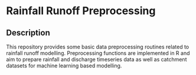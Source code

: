 # Rainfall Runoff Preprocessing
## Description
This repository provides some basic data preprocessing routines related to rainfall runoff modelling. Preprocessing functions are implemented in R and aim to prepare rainfall and discharge timeseries data as well as catchment datasets for machine learning based modelling.
